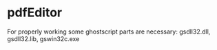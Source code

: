 # pdfEditor
For properly working some ghostscript parts are necessary: gsdll32.dll, gsdll32.lib, gswin32c.exe
